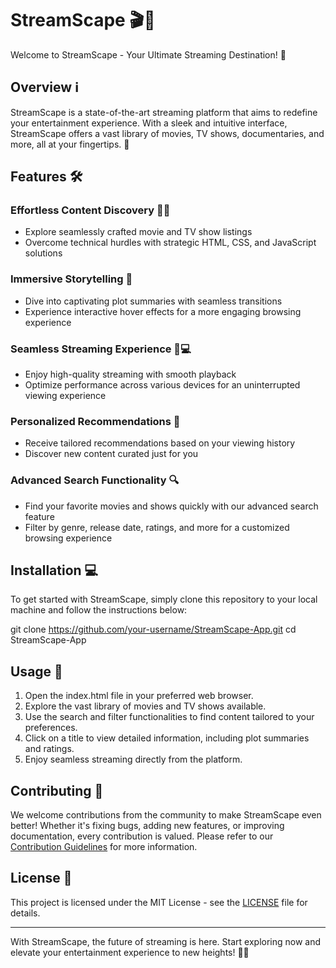 # StreamScape 🎬🍿

Welcome to StreamScape - Your Ultimate Streaming Destination! 🌟

## Overview ℹ️

StreamScape is a state-of-the-art streaming platform that aims to redefine your entertainment experience. With a sleek and intuitive interface, StreamScape offers a vast library of movies, TV shows, documentaries, and more, all at your fingertips. 🚀

## Features 🛠️

### Effortless Content Discovery 🕵️‍♂️

- Explore seamlessly crafted movie and TV show listings
- Overcome technical hurdles with strategic HTML, CSS, and JavaScript solutions

### Immersive Storytelling 📖

- Dive into captivating plot summaries with seamless transitions
- Experience interactive hover effects for a more engaging browsing experience

### Seamless Streaming Experience 📱💻

- Enjoy high-quality streaming with smooth playback
- Optimize performance across various devices for an uninterrupted viewing experience

### Personalized Recommendations 🎉

- Receive tailored recommendations based on your viewing history
- Discover new content curated just for you

### Advanced Search Functionality 🔍

- Find your favorite movies and shows quickly with our advanced search feature
- Filter by genre, release date, ratings, and more for a customized browsing experience

## Installation 💻

To get started with StreamScape, simply clone this repository to your local machine and follow the instructions below:

git clone https://github.com/your-username/StreamScape-App.git
cd StreamScape-App

## Usage 🎥

1. Open the index.html file in your preferred web browser.
2. Explore the vast library of movies and TV shows available.
3. Use the search and filter functionalities to find content tailored to your preferences.
4. Click on a title to view detailed information, including plot summaries and ratings.
5. Enjoy seamless streaming directly from the platform.

## Contributing 🤝

We welcome contributions from the community to make StreamScape even better! Whether it's fixing bugs, adding new features, or improving documentation, every contribution is valued. Please refer to our [Contribution Guidelines](CONTRIBUTING.md) for more information.

## License 📝

This project is licensed under the MIT License - see the [LICENSE](LICENSE) file for details.

---

With StreamScape, the future of streaming is here. Start exploring now and elevate your entertainment experience to new heights! 🚀🌟
